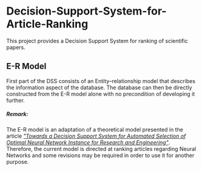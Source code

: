 # Decision-Support-System-for-Article-Ranking
This project provides a Decision Support System for ranking of scientific papers.

<h2>E-R Model</h2>

First part of the DSS consists of an Entity–relationship model that describes the information aspect of the database.
The database can then be directly constructed from the E-R model alone with no precondition of developing it further.

<h5>Remark:</h5> The E-R model is an adaptation of a theoretical model presented in the article <a href="https://www.thinkmind.org/index.php?view=article&articleid=advcomp_2014_4_20_20073">
<i>"Towards a Decision Support System for Automated Selection of Optimal Neural Network Instance for Research and Engineering"</i></a>.
Therefore, the current model is directed at ranking articles regarding Neural Networks and some revisions may be required in order to use it for another purpose.
